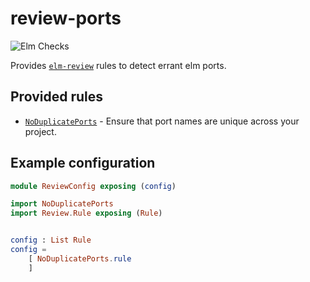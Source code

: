 # review-ports

![Elm Checks](https://github.com/sparksp/elm-review-ports/workflows/Elm%20Checks/badge.svg)

Provides [`elm-review`](https://package.elm-lang.org/packages/jfmengels/elm-review/latest/) rules to detect errant elm ports.

## Provided rules

- [`NoDuplicatePorts`](https://package.elm-lang.org/packages/sparksp/elm-review-ports/latest/NoDuplicatePorts) - Ensure that port names are unique across your project.

## Example configuration

```elm
module ReviewConfig exposing (config)

import NoDuplicatePorts
import Review.Rule exposing (Rule)


config : List Rule
config =
    [ NoDuplicatePorts.rule
    ]
```

